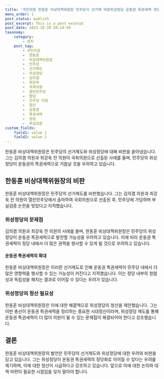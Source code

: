 ```yaml
---
title: '국민의힘 한동훈 비상대책위원장 민주당식 선거제 비판위성정당 운동권 특권세력 정당될 것'
menu_order: 1
post_status: publish
post_excerpt: This is a post excerpt
post_date: 2023-10-20 20:14:59
taxonomy:
    category:
        - 정치
    post_tag:
        - 국민의힘
        -  한동훈
        -  비상대책위원장
        -  민주당
        -  선거제도
        -  위성정당
        -  김의겸
        -  최강욱
        -  국회의원
        -  열린민주당
        -  합당
        -  민주당 의원
        -  청산
        -  운동권
        -  특권세력
        -  정당
        -  부실검증
custom_fields:
    field1: value 1
    field2: value 2
---
```



한동훈 비상대책위원장은 민주당의 선거제도와 위성정당에 대해 비판을 쏟아냈습니다. 그는 김의겸 의원과 최강욱 전 의원이 국회의원으로 선출된 사례를 들며, 민주당의 위성정당이 운동권의 특권세력으로 거듭날 것을 우려하고 있습니다.

## 한동훈 비상대책위원장의 비판
한동훈 비상대책위원장은 민주당의 선거제도를 비판했습니다. 그는 김의겸 의원과 최강욱 전 의원이 열린민주당에서 출마하여 국회의원으로 선출된 후, 민주당에 가담하며 부실검증 논란을 빚었다고 지적했습니다.

### 위성정당의 문제점
김의겸 의원과 최강욱 전 의원의 사례를 들며, 한동훈 비상대책위원장은 민주당의 위성정당이 운동권 특권세력으로 발전할 가능성을 우려하고 있습니다. 이에 따라 운동권 특권세력이 정당 내에서 더 많은 권력을 행사할 수 있게 될 것으로 우려하고 있습니다.

#### 운동권 특권세력의 확대
한동훈 비상대책위원장은 이러한 선거제도로 인해 운동권 특권세력이 민주당 내에서 더 많은 영향력을 행사할 수 있는 가능성이 커진다고 지적했습니다. 이는 정당 내부의 청렴성과 독립성을 해치는 결과로 이어질 수 있다는 우려가 있습니다.

### 위성정당의 청산 필요성
한동훈 비상대책위원장은 이에 대한 해결책으로 위성정당의 청산을 제안했습니다. 그는 이번 총선이 운동권 특권세력을 정리하는 중요한 시대정신이라며, 위성정당 제도를 통해 운동권 특권세력이 더 많이 의원이 될 수 있는 문제점이 해결되어야 한다고 강조했습니다.

## 결론
한동훈 비상대책위원장의 발언은 민주당의 선거제도와 위성정당에 대한 우려와 비판을 담고 있습니다. 그는 위성정당이 운동권 특권세력의 정당화로 이어질 수 있다는 우려를 제기하며, 이에 대한 청산이 시급하다고 강조하고 있습니다. 앞으로 이에 대한 논의와 대책 마련이 필요한 시점임을 잊지 말아야 합니다.
